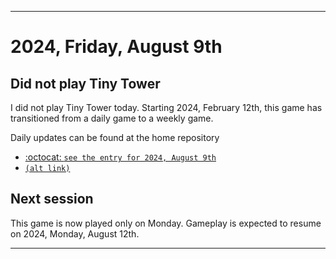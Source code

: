
***

# 2024, Friday, August 9th

## Did not play Tiny Tower

<!-- TODO: For each weekly entry, make sure the date is correct. The day of the week should be modified in 4 places !-->

I did not play Tiny Tower today. Starting 2024, February 12th, this game has transitioned from a daily game to a weekly game.

Daily updates can be found at the home repository

- [:octocat: `see the entry for 2024, August 9th`](https://github.com/seanpm2001/SeansLifeArchive_Images_TinyTower/tree/master/tiny%20tower/2024/08_August/09/) 
- [`(alt link)`](/tiny%20tower/2024/08_August/09/)

## Next session

This game is now played only on Monday. Gameplay is expected to resume on 2024, Monday, August 12th.

***
